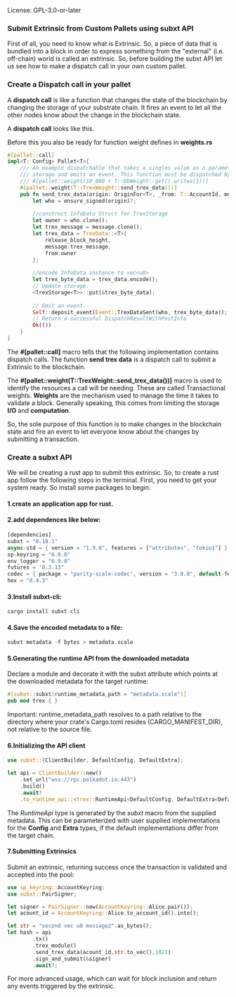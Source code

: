 License: GPL-3.0-or-later
### Submit Extrinsic from Custom Pallets using subxt API
First of all, you need to know what is Extrinsic. So, a piece of data that is bundled into a block in order to express something from the "external" (i.e. off-chain) world is called an extrinsic. So, before building the subxt API let us see how to make a dispatch call in your own custom pallet.

### Create a Dispatch call in your pallet
A **dispatch call** is like a function that changes the state of the blockchain by changing the storage of your substrate chain. It fires an event to let all the other nodes know about the change in the blockchain state.

A **dispatch call** looks like this.

Before this you also be ready for function weight defines in **weights.rs**

``` rust
#[pallet::call]
impl<T: Config> Pallet<T>{
	/// An example dispatchable that takes a singles value as a parameter, writes the value to
	/// storage and emits an event. This function must be dispatched by a signed extrinsic.
	/// #[pallet::weight(10_000 + T::DbWeight::get().writes(1))]
	#[pallet::weight(T::TrexWeight::send_trex_data())]
	pub fn send_trex_data(origin: OriginFor<T>, _from: T::AccountId, message: Vec<u8>, release_block_height: u32) -> DispatchResult {
		let who = ensure_signed(origin)?;
	
		//construct InfoData Struct for TrexStorage
		let owner = who.clone();
		let trex_message = message.clone();
		let trex_data = TrexData::<T>{
			release_block_height,
			message:trex_message,
			from:owner
		};
	
		//encode InfoData instance to vec<u8>
		let trex_byte_data = trex_data.encode();
		// Update storage.
		<TrexStorage<T>>::put(&trex_byte_data);
	
		// Emit an event.
		Self::deposit_event(Event::TrexDataSent(who, trex_byte_data));
		// Return a successful DispatchResultWithPostInfo
		Ok(())
	}
}
``` 

The **#[pallet::call]** macro tells that the following implementation contains dispatch calls. The function **send trex data** is a dispatch call to submit a Extrinsic to the blockchain.

The **#[pallet::weight(T::TrexWeight::send_trex_data())]** macro is used to identify the resources a call will be needing. These are called Transactional weights. **Weights** are the mechanism used to manage the time it takes to validate a block. Generally speaking, this comes from limiting the storage **I/O** and **computation**.

So, the sole purpose of this function is to make changes in the blockchain state and fire an event to let everyone know about the changes by submitting a transaction.

### Create a subxt API
We will be creating a rust app to submit this extrinsic. So, to create a rust app follow the following steps in the terminal. First, you need to get your system ready. So install some packages to begin.

#### 1.create an application app for rust.

#### 2.add dependences like below:
``` rust
[dependencies]
subxt = "0.18.1"
async-std = { version = "1.9.0", features = ["attributes", "tokio1"] }
sp-keyring = "6.0.0"
env_logger = "0.9.0"
futures = "0.3.13"
codec = { package = "parity-scale-codec", version = "3.0.0", default-features = false, features = ["derive", "full", "bit-vec"] }
hex = "0.4.3"
```

#### 3.Install subxt-cli:
``` rust
cargo install subxt-cli
``` 

#### 4.Save the encoded metadata to a file:
``` rust
subxt metadata -f bytes > metadata.scale
``` 

#### 5.Generating the runtime API from the downloaded metadata
Declare a module and decorate it with the subxt attribute which points at the downloaded metadata for the target runtime:
``` rust
#[subxt::subxt(runtime_metadata_path = "metadata.scale")]
pub mod trex { }
```
Important: runtime_metadata_path resolves to a path relative to the directory where your crate's Cargo.toml resides (CARGO_MANIFEST_DIR), not relative to the source file.

#### 6.Initializing the API client
``` rust
use subxt::{ClientBuilder, DefaultConfig, DefaultExtra};

let api = ClientBuilder::new()
    .set_url("wss://rpc.polkadot.io:443")
    .build()
    .await?
    .to_runtime_api::<trex::RuntimeApi<DefaultConfig, DefaultExtra<DefaultConfig>>>();
``` 
	
The *RuntimeApi* type is generated by the *subxt* macro from the supplied metadata. This can be parameterized with user supplied implementations for the **Config** and **Extra** types, if the default implementations differ from the target chain.

#### 7.Submitting Extrinsics
Submit an extrinsic, returning success once the transaction is validated and accepted into the pool:
``` rust
use sp_keyring::AccountKeyring;
use subxt::PairSigner;

let signer = PairSigner::new(AccountKeyring::Alice.pair());
let acount_id = AccountKeyring::Alice.to_account_id().into();

let str = "second vec u8 message2".as_bytes();
let hash = api
        .tx()
        .trex_module()
        .send_trex_data(acount_id,str.to_vec(),1023)
        .sign_and_submit(&signer)
        .await?;
``` 

For more advanced usage, which can wait for block inclusion and return any events triggered by the extrinsic.

